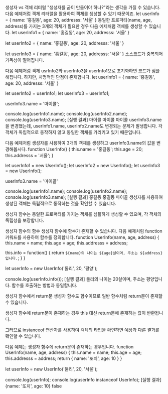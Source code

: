 생성자 vs 객체 리터럴
"생성자를 굳이 만들어야 하나?"라는 생각을 가질 수 있습니다. 다음 예제처럼 객체 리터럴을 활용하여 객체를 생성할 수 있기 때문이죠.
let userInfo = {
name: '홍길동',
age: 20,
addresss: '서울'
}
동일한 프로퍼티(name, age, address)를 가지는 3개의 객체가 필요한 경우 다음 예제처럼 객체를 생성할 수 있습니다.
let userInfo1 = {
name: '홍길동',
age: 20,
addresss: '서울'
}

let userInfo2 = {
name: '홍길동',
age: 20,
addresss: '서울'
}

let userInfo3 = {
name: '홍길동',
age: 20,
addresss: '서울'
}
소스코드가 중복되어 가독성이 떨어집니다.

다음 예제처럼 객체 usrInfo2와 userInfo3을 userInfo1으로 초기화하면 코드가 심플해집니다. 하지만, 치명적인 단점이 존재합니다.
let userInfo1 = {
name: '홍길동',
age: 20,
addresss: '서울'
}

let userInfo2 = userInfo1;
let userInfo3 = userInfo1;

userInfo3.name = '마이콜';

console.log(userInfo1.name);
console.log(userInfo2.name);
console.log(userInfo3.name);
[실행 결과]
마이콜
마이콜
마이콜
userInfo3.name을 변경했는데, userInfo1.name, userInfo2.name도 변경되는 문제가 발생합니다. 각 객체가 독립적으로 동작하지 않고 동일한 객체를 가리키고 있기 때문입니다.

다음 예제처럼 생성자를 사용하여 3개의 객체를 생성하고 userInfo3.name의 값을 변경해봅시다.
function UserInfo() {
this.name = '홍길동';
this.age = 20;
this.addresss = '서울';
}

let userInfo1 = new UserInfo();
let userInfo2 = new UserInfo();
let userInfo3 = new UserInfo();

userInfo3.name = '마이콜'

console.log(userInfo1.name);
console.log(userInfo2.name);
console.log(userInfo3.name);
[실행 결과]
홍길동
홍길동
마이콜
생성자를 사용하여 생성된 객체는 독립적으로 동작하는 것을 확인할 수 있습니다.

생성자 함수는 동일한 프로퍼티를 가지는 객체를 심플하게 생성할 수 있으며, 각 객체의 독립성을 보장합니다.

생성자 함수의 함수
생성자 함수에 함수가 존재할 수 있습니다. 다음 예제처럼 function 키워드를 사용하여 함수를 정의합니다.
function UserInfo(name, age, address) {
this.name = name;
this.age = age;
this.addresss = address;

this.info = function() {
return `${name}의 나이는 ${age}살이며, 주소는 ${address}입니다.`;
}
}

let userInfo = new UserInfo('둘리', 20, '평양');

console.log(userInfo.info());
[실행 결과]
둘리의 나이는 20살이며, 주소는 평양입니다.
함수를 호출하는 방법과 동일합니다.

생성자 함수에서 return문
생성자 함수도 함수이므로 일반 함수처럼 return문이 존재할 수 있습니다.

생성자 함수에 return문이 존재하는 경우 this 대신 return문에 존재하는 값이 반환됩니다.

그러므로 instanceof 연산자를 사용하여 객체의 타입을 확인하면 예상과 다른 결과를 확인할 수 있습니다.

다음 예제는 생성자 함수에 return문이 존재하는 경우입니다.
function UserInfo(name, age, address) {
this.name = name;
this.age = age;
this.addresss = address;
return {
name: '또치',
age: 10
}
}

let userInfo = new UserInfo('둘리', 20, '서울');

console.log(userInfo);
console.log(userInfo instanceof UserInfo);
[실행 결과]
{name: '또치', age: 10}
false
